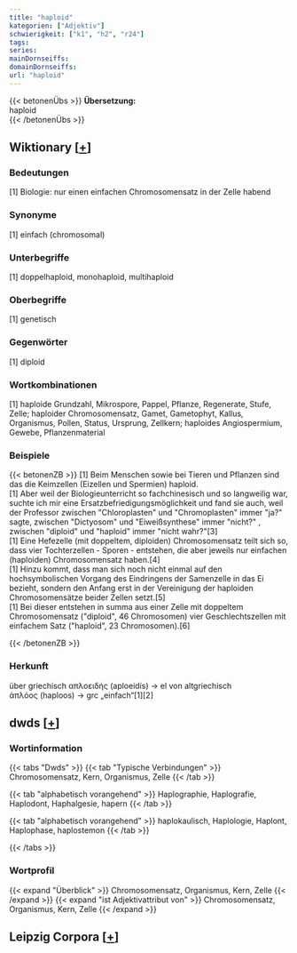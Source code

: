 ```yaml
---
title: "haploid"
kategorien: ["Adjektiv"]
schwierigkeit: ["k1", "h2", "r24"]
tags:
series:
mainDornseiffs:
domainDornseiffs:
url: "haploid"
---
```


{{< betonenÜbs >}}
**Übersetzung:**  
haploid  
{{< /betonenÜbs >}}

## Wiktionary [[+](https://de.wiktionary.org/wiki/haploid)]

### Bedeutungen
[1] Biologie: nur einen einfachen Chromosomensatz in der Zelle habend  

### Synonyme
[1] einfach (chromosomal)  

### Unterbegriffe
[1] doppelhaploid, monohaploid, multihaploid  

### Oberbegriffe
[1] genetisch  

### Gegenwörter
[1] diploid  

### Wortkombinationen
[1] haploide Grundzahl, Mikrospore, Pappel, Pflanze, Regenerate, Stufe, Zelle; haploider Chromosomensatz, Gamet, Gametophyt, Kallus, Organismus, Pollen, Status, Ursprung, Zellkern; haploides Angiospermium, Gewebe, Pflanzenmaterial  

### Beispiele
{{< betonenZB >}}
[1] Beim Menschen sowie bei Tieren und Pflanzen sind das die Keimzellen (Eizellen und Spermien) haploid.  
[1] Aber weil der Biologieunterricht so fachchinesisch und so langweilig war, suchte ich mir eine Ersatzbefriedigungsmöglichkeit und fand sie auch, weil der Professor zwischen "Chloroplasten" und "Chromoplasten" immer "ja?" sagte, zwischen "Dictyosom" und "Eiweißsynthese" immer "nicht?" , zwischen "diploid" und "haploid" immer "nicht wahr?"[3]  
[1] Eine Hefezelle (mit doppeltem, diploiden) Chromosomensatz teilt sich so, dass vier Tochterzellen - Sporen - entstehen, die aber jeweils nur einfachen (haploiden) Chromosomensatz haben.[4]  
[1] Hinzu kommt, dass man sich noch nicht einmal auf den hochsymbolischen Vorgang des Eindringens der Samenzelle in das Ei bezieht, sondern den Anfang erst in der Vereinigung der haploiden Chromosomensätze beider Zellen setzt.[5]  
[1] Bei dieser entstehen in summa aus einer Zelle mit doppeltem Chromosomensatz ("diploid", 46 Chromosomen) vier Geschlechtszellen mit einfachem Satz ("haploid", 23 Chromosomen).[6]  

{{< /betonenZB >}}
### Herkunft
über griechisch απλοειδής (aploeidís) → el von altgriechisch ἁπλόος (haploos) → grc „einfach“[1][2]  



## dwds [[+](https://www.dwds.de/wb/haploid)]

### Wortinformation
{{< tabs "Dwds" >}}
{{< tab "Typische Verbindungen" >}}
Chromosomensatz, Kern, Organismus, Zelle
{{< /tab >}}

{{< tab "alphabetisch vorangehend" >}}
Haplographie, Haplografie, Haplodont, Haphalgesie, hapern
{{< /tab >}}

{{< tab "alphabetisch vorangehend" >}}
haplokaulisch, Haplologie, Haplont, Haplophase, haplostemon
{{< /tab >}}

{{< /tabs >}}

### Wortprofil
{{< expand "Überblick" >}} Chromosomensatz, Organismus, Kern, Zelle {{< /expand >}}
{{< expand "ist Adjektivattribut von" >}} Chromosomensatz, Organismus, Kern, Zelle {{< /expand >}}

## Leipzig Corpora [[+](https://corpora.uni-leipzig.de/en/res?word=haploid&corpusId=deu_newscrawl-public_2018)]


